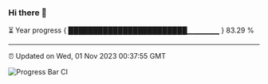 ### Hi there 👋

⏳ Year progress { ████████████████████████▁▁▁▁▁▁ } 83.29 %

---

⏰ Updated on Wed, 01 Nov 2023 00:37:55 GMT

![Progress Bar CI](https://github.com/Shyam-Makwana/GitHub-Actions-Demo/workflows/Progress%20Bar%20CI/badge.svg)
